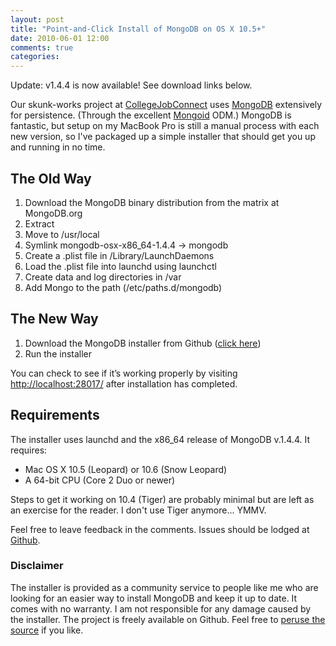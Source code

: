```yaml
---
layout: post
title: "Point-and-Click Install of MongoDB on OS X 10.5+"
date: 2010-06-01 12:00
comments: true
categories:
---
```


Update: v1.4.4 is now available!  See download links below.

Our skunk-works project at [CollegeJobConnect](http://collegejobconnect.com/) uses [MongoDB](http://mongodb.org/) extensively for persistence.
(Through the excellent [Mongoid](http://mongoid.org/) ODM.)  MongoDB is fantastic, but setup on my MacBook Pro is still a manual process with each new version,
so I've packaged up a simple installer that should get you up and running in no time.

## The Old Way

1. Download the MongoDB binary distribution from the matrix at MongoDB.org
2. Extract
3. Move to /usr/local
4. Symlink mongodb-osx-x86_64-1.4.4 -> mongodb
5. Create a .plist file in /Library/LaunchDaemons
6. Load the .plist file into launchd using launchctl
7. Create data and log directories in /var
8. Add Mongo to the path (/etc/paths.d/mongodb)

## The New Way

1. Download the MongoDB installer from Github ([click here](http://github.com/paulrosania/mongo-installer/downloads))
2. Run the installer

You can check to see if it’s working properly by visiting [http://localhost:28017/](http://localhost:28017/) after installation has completed.

## Requirements

The installer uses launchd and the x86_64 release of MongoDB v.1.4.4.  It requires:

* Mac OS X 10.5 (Leopard) or 10.6 (Snow Leopard)
* A 64-bit CPU (Core 2 Duo or newer)

Steps to get it working on 10.4 (Tiger) are probably minimal but are left as an exercise for the reader.  I don't use Tiger anymore... YMMV.

Feel free to leave feedback in the comments.  Issues should be lodged at [Github](http://github.com/paulrosania/mongo-installer/issues).

### Disclaimer

The installer is provided as a community service to people like me who are looking for an easier way to install MongoDB and keep it up to date.  It comes with no warranty.  I am not responsible for any damage caused by the installer.  The project is freely available on Github.  Feel free to [peruse the source](http://github.com/paulrosania/mongo-installer) if you like.

